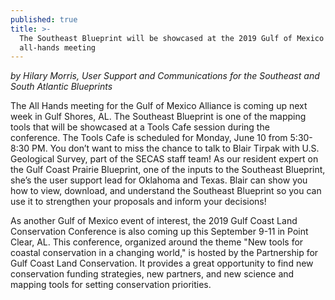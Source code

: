 ```yaml
---
published: true
title: >-
  The Southeast Blueprint will be showcased at the 2019 Gulf of Mexico Alliance
  all-hands meeting
---
```

_by Hilary Morris, User Support and Communications for the Southeast and South Atlantic Blueprints_

The All Hands meeting for the Gulf of Mexico Alliance is coming up next week in Gulf Shores, AL. The Southeast Blueprint is one of the mapping tools that will be showcased at a Tools Cafe session during the conference. The Tools Cafe is scheduled for Monday, June 10 from 5:30-8:30 PM. You don’t want to miss the chance to talk to Blair Tirpak with U.S. Geological Survey, part of the SECAS staff team! As our resident expert on the Gulf Coast Prairie Blueprint, one of the inputs to the Southeast Blueprint, she’s the user support lead for Oklahoma and Texas. Blair can show you how to view, download, and understand the Southeast Blueprint so you can use it to strengthen your proposals and inform your decisions!

As another Gulf of Mexico event of interest, the 2019 Gulf Coast Land Conservation Conference is also coming up this September 9-11 in Point Clear, AL. This conference, organized around the theme "New tools for coastal conservation in a changing world," is hosted by the Partnership for Gulf Coast Land Conservation. It provides a great opportunity to find new conservation funding strategies, new partners, and new science and mapping tools for setting conservation priorities.




